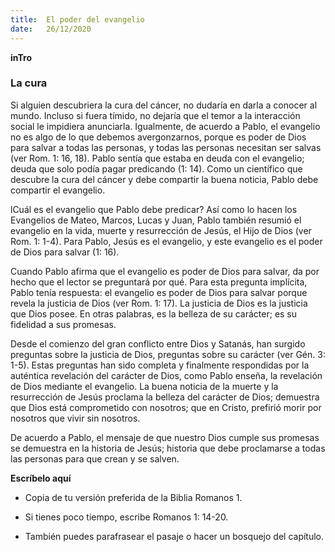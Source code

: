 ```yaml
---
title:  El poder del evangelio
date:   26/12/2020
---
```


**inTro**

### La cura

Si alguien descubriera la cura del cáncer, no dudaría en darla a conocer al mundo. Incluso si fuera tímido, no dejaría que el temor a la interacción social le impidiera anunciarla. Igualmente, de acuerdo a Pablo, el evangelio no es algo de lo que debemos avergonzarnos, porque es poder de Dios para salvar a todas las personas, y todas las personas necesitan ser salvas (ver Rom. 1: 16, 18). Pablo sentía que estaba en deuda con el evangelio; deuda que solo podía pagar predicando (1: 14). Como un científico que descubre la cura del cáncer y debe compartir la buena noticia, Pablo debe compartir el evangelio.

lCuál es el evangelio que Pablo debe predicar? Así como lo hacen los Evangelios de Mateo, Marcos, Lucas y Juan, Pablo también resumió el evangelio en la vida, muerte y resurrección de Jesús, el Hijo de Dios (ver Rom. 1: 1-4). Para Pablo, Jesús es el evangelio, y este evangelio es el poder de Dios para salvar (1: 16).

Cuando Pablo afirma que el evangelio es poder de Dios para salvar, da por hecho que el lector se preguntará por qué. Para esta pregunta implícita, Pablo tenía respuesta: el evangelio es poder de Dios para salvar porque revela la justicia de Dios (ver Rom. 1: 17). La justicia de Dios es la justicia que Dios posee. En otras palabras, es la belleza de su carácter; es su fidelidad a sus promesas.

Desde el comienzo del gran conflicto entre Dios y Satanás, han surgido preguntas sobre la justicia de Dios, preguntas sobre su carácter (ver Gén. 3: 1-5). Estas preguntas han sido completa y finalmente respondidas por la auténtica revelación del carácter de Dios, como Pablo enseña, la revelación de Dios mediante el evangelio. La buena noticia de la muerte y la resurrección de Jesús proclama la belleza del carácter de Dios; demuestra que Dios está comprometido con nosotros; que en Cristo, prefirió morir por nosotros que vivir sin nosotros.

De acuerdo a Pablo, el mensaje de que nuestro Dios cumple sus promesas se demuestra en la historia de Jesús; historia que debe proclamarse a todas las personas para que crean y se salven.

**Escríbelo aquí**

- Copia de tu versión preferida de la Biblia Romanos 1.

- Si tienes poco tiempo, escribe Romanos 1: 14-20.

- También puedes parafrasear el pasaje o hacer un bosquejo del capítulo.